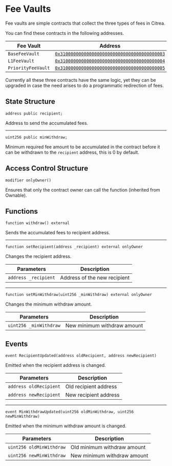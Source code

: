 # Fee Vaults

Fee vaults are simple contracts that collect the three types of fees in Citrea.

You can find these contracts in the following addresses.

| Fee Vault    | Address |
|---------------|-------------|
| `BaseFeeVault` | [`0x3100000000000000000000000000000000000003`](https://explorer.testnet.citrea.xyz/address/0x3100000000000000000000000000000000000003)|
| `L1FeeVault` | [`0x3100000000000000000000000000000000000004`](https://explorer.testnet.citrea.xyz/address/0x3100000000000000000000000000000000000004)|
| `PriorityFeeVault` | [`0x3100000000000000000000000000000000000005`](https://explorer.testnet.citrea.xyz/address/0x3100000000000000000000000000000000000005)|

Currently all these three contracts have the same logic, yet they can be upgraded in case the need arises to do a programmatic redirection of fees.

## State Structure

```solidity
address public recipient;
```
Address to send the accumulated fees.

---

```solidity
uint256 public minWithdraw;
```
Minimum required fee amount to be accumulated in the contract before it can be withdrawn to the `recipient` address, this is 0 by default.

## Access Control Structure

```solidity
modifier onlyOwner()
```
Ensures that only the contract owner can call the function (inherited from Ownable).

## Functions

```solidity
function withdraw() external
```
Sends the accumulated fees to recipient address.

---

```solidity
function setRecipient(address _recipient) external onlyOwner
```
Changes the recipient address.

| Parameters    | Description |
|---------------|-------------|
| `address _recipient` | Address of the new recipient |

---

```solidity
function setMinWithdraw(uint256 _minWithdraw) external onlyOwner
```
Changes the minimum withdraw amount.

| Parameters    | Description |
|---------------|-------------|
| `uint256 _minWithdraw` | New minimum withdraw amount |

## Events

```solidity
event RecipientUpdated(address oldRecipient, address newRecipient)
```
Emitted when the recipient address is changed.

| Parameters    | Description |
|---------------|-------------|
| `address oldRecipient` | Old recipient address |
| `address newRecipient` | New recipient address |

---

```solidity
event MinWithdrawUpdated(uint256 oldMinWithdraw, uint256 newMinWithdraw)
```
Emitted when the minimum withdraw amount is changed.

| Parameters    | Description |
|---------------|-------------|
| `uint256 oldMinWithdraw` | Old minimum withdraw amount |
| `uint256 newMinWithdraw` | New minimum withdraw amount |
